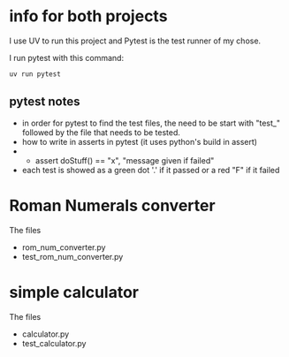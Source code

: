 
# info for both projects

I use UV to run this project and Pytest is the test runner of my chose.

I run pytest with this command:

```bash
uv run pytest
```

## pytest notes

- in order for pytest to find the test files, the need to be start with "test_" followed by the file that needs to be tested.
- how to write in asserts in pytest (it uses python's build in assert)
- - assert doStuff() == "x", "message given if failed"
- each test is showed as a green dot '.' if it passed or a red "F" if it failed

# Roman Numerals converter

The files
- rom_num_converter.py
- test_rom_num_converter.py

# simple calculator

The files
- calculator.py
- test_calculator.py


